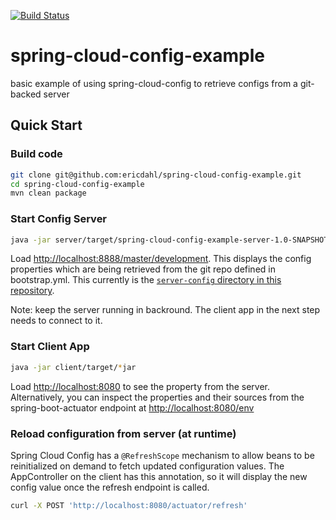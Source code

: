 [![Build Status](https://travis-ci.org/ericdahl/spring-cloud-config-example.svg)](https://travis-ci.org/ericdahl/spring-cloud-config-example)

# spring-cloud-config-example
basic example of using spring-cloud-config to retrieve configs from a git-backed server

## Quick Start

### Build code

```bash
git clone git@github.com:ericdahl/spring-cloud-config-example.git
cd spring-cloud-config-example
mvn clean package
```

### Start Config Server

```bash
java -jar server/target/spring-cloud-config-example-server-1.0-SNAPSHOT.jar
```

Load [http://localhost:8888/master/development](http://localhost:8888/master/development). 
This displays the config properties which are being retrieved from the git repo defined 
in bootstrap.yml. This currently is the [`server-config` directory in this repository](https://github.com/ericdahl/spring-cloud-config-example/tree/master/server-config).

Note: keep the server running in backround. The client app in the next step needs to connect to it.

### Start Client App
```bash
java -jar client/target/*jar
```

Load [http://localhost:8080](http://localhost:8080) to see the property from the server. 
Alternatively, you can inspect the properties and their sources from the spring-boot-actuator
endpoint at [http://localhost:8080/env](http://localhost:8080/env)

### Reload configuration from server (at runtime)

Spring Cloud Config has a `@RefreshScope` mechanism to allow beans to be reinitialized
on demand to fetch updated configuration values. The AppController on the client
has this annotation, so it will display the new config value once the refresh
endpoint is called.

```bash
curl -X POST 'http://localhost:8080/actuator/refresh'
```


